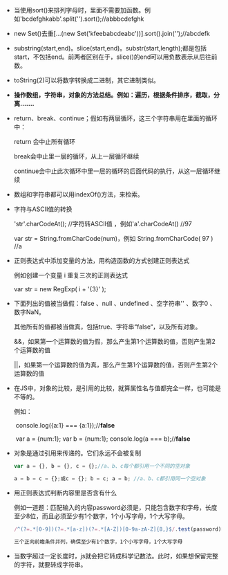 * 当使用sort()来排列字母时，里面不需要加函数。例如'bcdefghkabb'.split('').sort();//abbbcdefghk

* new Set()去重[...(new Set('kfeebabcdeabc'))].sort().join('');//abcdefk

* substring(start,end)。slice(start,end)。substr(start,length);都是包括start，不包括end。前两者区别在于，slice()的end可以用负数表示从后往前数。

* toString(2)可以将数字转换成二进制，其它进制类似。

* **操作数组，字符串，对象的方法总结。例如：遍历，根据条件排序，截取，分离.......**

* return、break、continue；假如有两层循环，这三个字符串用在里面的循环中：

  return 会中止所有循环

  break会中止里一层的循环，从上一层循环继续

  continue会中止此次循环中里一层的循环的后面代码的执行，从这一层循环继续

* 数组和字符串都可以用indexOf()方法，来检索。

* 字符与ASCII值的转换

  'str'.charCodeAt();    //字符转ASCII值 ，例如'a'.charCodeAt()   //97

  var str = String.fromCharCode(num)，例如 String.fromCharCode( 97 ) //a

* 正则表达式中添加变量的方法，用构造函数的方式创建正则表达式

  例如创建一个变量 i 重复三次的正则表达式

  var str = new RegExp( i + '{3}' );

* 下面列出的值被当做假：false 、null 、undefined 、空字符串'' 、数字0 、数字NaN。

  其他所有的值都被当做真，包括true、字符串“false“，以及所有对象。

  &&，如果第一个运算数的值为假，那么产生第1个运算数的值，否则产生第2个运算数的值

  ||，如果第一个运算数的值为真，那么产生第1个运算数的值，否则产生第2个运算数的值

* 在JS中，对象的比较，是引用的比较，就算属性名与值都完全一样，也可能是不等的。

  例如：

  ​	    console.log({a:1} === {a:1});//**false**

  ​	    var a = {num:1};    var b = {num:1};  console.log(a === b);//**false**

* 对象是通过引用来传递的。它们永远不会被复制

  ```javascript
  var a = {}, b = {}, c = {};//a、b、c每个都引用一个不同的空对象

  a = b = c = {};或c = {}; b = c; a = b; //a、b、c都引用同一个空对象
  ```

* 用正则表达式判断内容里是否含有什么

  例如一道题：匹配输入的内容password必须是，只能包含数字和字母，长度至少8位，而且必须至少有1个数字，1个小写字母，1个大写字母。

  ```javascript
  /^(?=.*[0-9])(?=.*[a-z])(?=.*[A-Z])[0-9a-zA-Z]{8,}$/.test(password);

  三个正向前瞻条件并列，确保至少有1个数字，1个小写字母，1个大写字母
  ```

* 当数字超过一定长度时，js就会把它转成科学记数法。此时，如果想保留完整的字符，就要转成字符串。